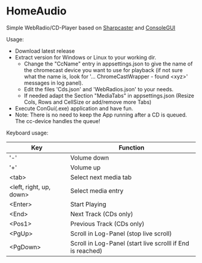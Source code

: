 # HomeAudio
Simple WebRadio/CD-Player based on [Sharpcaster](https://github.com/Tapanila/SharpCaster/) and [ConsoleGUI](https://github.com/TomaszRewak/C-sharp-console-gui-framework)

Usage:
* Download latest release
* Extract version for Windows or Linux to your working dir.
  * Change the "CcName" entry in appsettings.json to give the name of the chromecast device you want to use for playback (if not sure what the name is, look for '... ChromeCastWrapper - found \<xyz\>' messages in log panel).
  * Edit the files 'Cds.json' and 'WebRadios.json' to your needs.
  * If needed adapt the Section "MediaTabs" in appsettings.json (Resize Cols, Rows and CellSize or add/remove more Tabs)
* Execute ConGui(.exe) application and have fun.
* Note: There is no need to keep the App running after a CD is queued. The cc-device handles the queue!


Keyboard usage:

Key | Function 
--- | --- 
'-' | Volume down 
'+' | Volume up
\<tab\> | Select next media tab
\<left, right, up, down\> | Select media entry
\<Enter\> | Start Playing
\<End\> | Next Track (CDs only)
\<Pos1\> | Previous Track (CDs only)
\<PgUp\> | Scroll in Log-Panel (stop live scroll)
\<PgDown\> | Scroll in Log-Panel (start live scrolll if End is reached)
 
  
  
